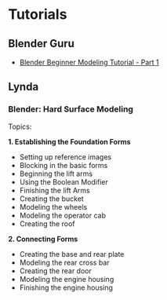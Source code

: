 # Tutorials

## Blender Guru
 * [Blender Beginner Modeling Tutorial - Part 1](https://www.youtube.com/watch?v=yi87Dap_WOc&t=139s)


## Lynda
### Blender: Hard Surface Modeling
Topics: 

 **1. Establishing the Foundation Forms**
* Setting up reference images
* Blocking in the basic forms
* Beginning the lift arms
* Using the Boolean Modifier
* Finishing the lift Arms
* Creating the bucket
* Modeling the wheels
* Modeling the operator cab
* Creating the roof

**2. Connecting Forms**
* Creating the base and rear plate
* Modeling the rear cross bar
* Creating the rear door
* Modeling the engine housing
* Finishing the engine housing
